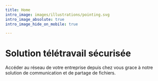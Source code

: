 ```yaml
---
title: Home
intro_image: images/illustrations/pointing.svg
intro_image_absolute: true
intro_image_hide_on_mobile: true

---
```

# Solution télétravail sécurisée

Accéder au réseau de votre entreprise depuis chez vous grace à notre solution de communication et de partage de fichiers.